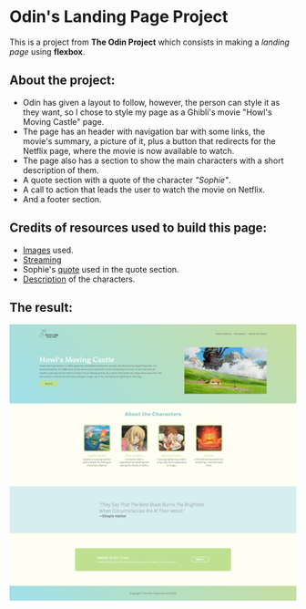 # Odin's Landing Page Project

This is a project from **The Odin Project** which consists in making a _landing page_ using **flexbox**. 

## About the project:

* Odin has given a layout to follow, however, the person can style it as they want, so I chose to style my page as a Ghibli's movie "Howl's Moving Castle" page.
* The page has an header with navigation bar with some links, the movie's summary, a picture of it, plus a button that redirects for the Netflix page, where the movie is now available to watch.
* The page also has a section to show the main characters with a short description of them.
* A quote section with a quote of the character _"Sophie"_.
* A call to action that leads the user to watch the movie on Netflix.
* And a footer section.

## Credits of resources used to build this page:
* [Images](https://www.ghibli.jp/works/howl/#frame) used.
* [Streaming](https://www.netflix.com/br-en/title/70028883#:~:text=Teenager%20Sophie%20works%20in%20her,transformed%20into%20an%20elderly%20woman.&text=Watch%20all%20you%20want.&text=This%20Oscar%20nominee%20for%20Best,Billy%20Crystal%20and%20Josh%20Hutcherson.)
* Sophie's [quote](https://screenrant.com/howls-moving-castle-memorable-quotes-ranked-studio-ghibli/#quot-it-can-39-t-be-good-for-the-table-quot) used in the quote section.
* [Description](https://howlscastle.fandom.com/wiki/Howl%27s_Moving_Castle_(novel)) of the characters.

## The result: 

![Screencapture](assets/screencapture.png)